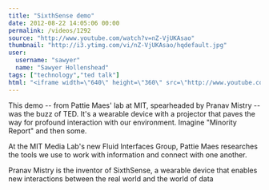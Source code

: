 ```yaml
---
title: "SixthSense demo"
date: 2012-08-22 14:05:06 00:00
permalink: /videos/1292
source: "http://www.youtube.com/watch?v=nZ-VjUKAsao"
thumbnail: "http://i3.ytimg.com/vi/nZ-VjUKAsao/hqdefault.jpg"
user:
  username: "sawyer"
  name: "Sawyer Hollenshead"
tags: ["technology","ted talk"]
html: "<iframe width=\"640\" height=\"360\" src=\"http://www.youtube.com/embed/nZ-VjUKAsao?wmode=transparent&fs=1&feature=oembed\" frameborder=\"0\" allowfullscreen></iframe>"
---
```


This demo -- from Pattie Maes' lab at MIT, spearheaded by Pranav Mistry -- was the buzz of TED. It's a wearable device with a projector that paves the way for profound interaction with our environment. Imagine "Minority Report" and then some.

At the MIT Media Lab's new Fluid Interfaces Group, Pattie Maes researches the tools we use to work with information and connect with one another.

Pranav Mistry is the inventor of SixthSense, a wearable device that enables new interactions between the real world and the world of data